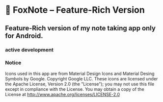# 🦊 FoxNote – Feature-Rich Version

## Feature-Rich version of my note taking app only for Android.

### active development

### Notice
Icons used in this app are from Material Design Icons and Material Desing Symbols by Google.
        Copyright Google LLC.
        These icons are licensed under the Apache License, Version 2.0 (the "License");
        you may not use this file except in compliance with the License.
        You may obtain a copy of the License at
        http://www.apache.org/licenses/LICENSE-2.0
